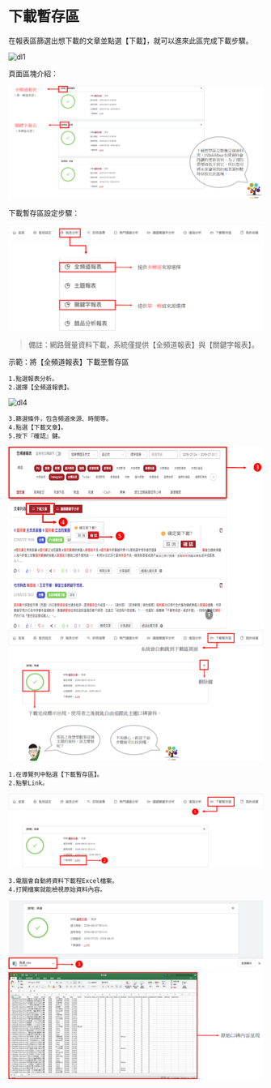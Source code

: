 # 下載暫存區

在報表區篩選出想下載的文章並點選【下載】，就可以進來此區完成下載步驟。

 ![dl1](/site/img/dl1.avif)

頁面區塊介紹：

 ![dl2](/site/img/dl2.png)

下載暫存區設定步驟：

 ![dl3](/site/img/dl3.png)

> 備註：網路聲量資料下載，系統僅提供【全頻道報表】與【關鍵字報表】。

示範：將【全頻道報表】下載至暫存區

```
1.點選報表分析。
2.選擇【全頻道報表】。
```

 ![dl4](/site/img/dl4.avif)

```
3.篩選條件，包含頻道來源、時間等。
4.點選【下載文章】。
5.按下『確認』鍵。
```

 ![dl5](/site/img/dl5.png)
 ![dl6](/site/img/dl6.png)

```
1.在導覽列中點選【下載暫存區】。
2.點擊Link。  
```

 ![dl7](/site/img/dl7.png)

```
3.電腦會自動將資料下載程Excel檔案。
4.打開檔案就能檢視原始資料內容。 
```

 ![dl8](/site/img/dl8.png)
 ![dl9](/site/img/dl9.png)
